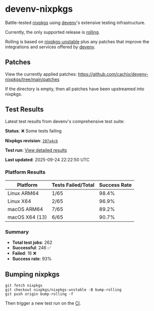 # devenv-nixpkgs

Battle-tested [nixpkgs](https://github.com/NixOS/nixpkgs) using [devenv](https://devenv.sh/)'s extensive testing infrastructure.

Currently, the only supported release is [rolling](https://github.com/cachix/devenv-nixpkgs/tree/rolling).

Rolling is based on [nixpkgs-unstable](https://github.com/NixOS/nixpkgs/tree/nixpkgs-unstable)
plus any patches that improve the integrations and services offered by [devenv](https://github.com/cachix/devenv).

## Patches

View the currently applied patches: https://github.com/cachix/devenv-nixpkgs/tree/main/patches

If the directory is empty, then all patches have been upstreamed into nixpkgs.

## Test Results

Latest test results from devenv's comprehensive test suite:

<!-- TEST_RESULTS_START -->
**Status**: ❌ Some tests failing

**Nixpkgs revision**: [`207a4cb`](https://github.com/NixOS/nixpkgs/commit/207a4cb0e1253c7658c6736becc6eb9cace1f25f)

**Test run**: [View detailed results](https://github.com/cachix/devenv-nixpkgs/actions/runs/17910388640)

**Last updated**: 2025-09-24 22:22:50 UTC

### Platform Results

| Platform | Tests Failed/Total | Success Rate |
|----------|-------------------|--------------|
| Linux ARM64 | 1/65 | 98.4% |
| Linux X64 | 2/65 | 96.9% |
| macOS ARM64 | 7/65 | 89.2% |
| macOS X64 (13) | 6/65 | 90.7% |

### Summary

- **Total test jobs**: 262
- **Successful**: 246 ✅
- **Failed**: 16 ❌
- **Success rate**: 93%

<!-- TEST_RESULTS_END -->





## Bumping nixpkgs

```
git fetch nixpkgs
git checkout nixpkgs/nixpkgs-unstable -B bump-rolling
git push origin bump-rolling -f
```

Then trigger a new test run on the [CI](https://github.com/cachix/devenv-nixpkgs/actions/workflows/devenv.yml).
